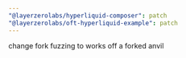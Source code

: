 ```yaml
---
"@layerzerolabs/hyperliquid-composer": patch
"@layerzerolabs/oft-hyperliquid-example": patch
---
```


change fork fuzzing to works off a forked anvil
